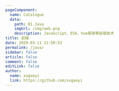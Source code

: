 ```yaml
---
pageComponent:
  name: Catalogue
  data:
    path: 01.Java
    imgUrl: /img/web.png
    description: JavaScript、ES6、Vue框架等前端技术
title: 前端
date: 2020-03-11 21:50:53
permalink: /java/
sidebar: false
article: false
comment: false
editLink: false
author:
  name: xugaoyi
  link: https://github.com/xugaoyi
---
```

